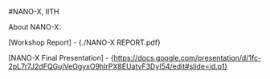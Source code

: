 #NANO-X, IITH

About NANO-X:

[Workshop Report] - {./NANO-X REPORT.pdf} 

[NANO-X Final Presentation] - {https://docs.google.com/presentation/d/1fc-2pL7r7J2dFQGujVeOgyxO9hIrPX8EUatvF3DyI54/edit#slide=id.p1}
